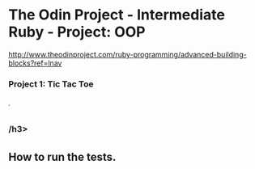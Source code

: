 <html>
<head lang="en">
    <meta charset="UTF-8">
    <title></title>
</head>
<body>
<h1>The Odin Project - Intermediate Ruby - Project: OOP</h1>

http://www.theodinproject.com/ruby-programming/advanced-building-blocks?ref=lnav

<h3>Project 1: Tic Tac Toe</h3>

<h6>.</h6>

<h3>/h3>

<h6></h6>

<h3></h3>

<h6></h6>

<h2>How to run the tests.</h2>

<h6></h6>
</body>
</html>
